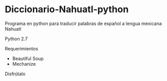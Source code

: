 # Diccionario-Nahuatl-python
Programa en python para traducir palabras de español a lengua mexicana Nahuatl

Python 2.7

Requerimientos 
* Beautiful Soup 
* Mechanize

Disfrútalo
